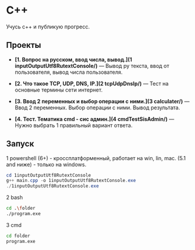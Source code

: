 ﻿# C++

Учусь с++ и публикую прогресс. 

## Проекты

- **[1. Вопрос на русском, ввод числа, вывод.](1 inputOutputUtf8RutextConsole/)** — 
Вывод ру текста, ввод от пользователя, вывод числа пользователя.

- **[2. Что такое TCP, UDP, DNS, IP.](2 tcpUdpDnsIp/)** — 
Тест на основные термины сети интернет.

- **[3. Ввод 2 переменных и выбор операции с ними.](3 calculater/)** — 
Ввод 2 переменных. Выбор операции с ними. Вывод результата. 

- **[4. Тест. Тематика cmd - сис админ.](4 cmdTestSisAdmin/)** — 
Нужно выбрать 1 правильный вариант ответа. 

## Запуск

1 powershell (6+) - кроссплатформенный, работает на win, lin, mac. (5.1 and ниже) - только на windows.

```powershell  
cd 1inputOutputUtf8RutextConsole
g++ main.cpp -o 1inputOutputUtf8RutextConsole.exe
./1inputOutputUtf8RutextConsole.exe
```

2 bash

```bash
cd .\folder
./program.exe
```

3 cmd

```cmd
cd folder
program.exe
```